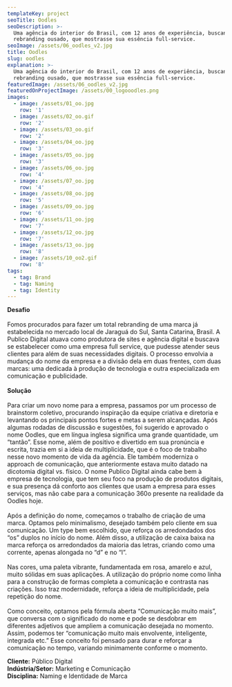 ```yaml
---
templateKey: project
seoTitle: Oodles
seoDescription: >-
  Uma agência do interior do Brasil, com 12 anos de experiência, buscando um
  rebranding ousado, que mostrasse sua essência full-service.
seoImage: /assets/06_oodles_v2.jpg
title: Oodles
slug: oodles
explanation: >-
  Uma agência do interior do Brasil, com 12 anos de experiência, buscando um
  rebranding ousado, que mostrasse sua essência full-service.
featuredImage: /assets/06_oodles_v2.jpg
featuredOnProjectImage: /assets/00_logooodles.png
images:
  - image: /assets/01_oo.jpg
    row: '1'
  - image: /assets/02_oo.gif
    row: '2'
  - image: /assets/03_oo.gif
    row: '2'
  - image: /assets/04_oo.jpg
    row: '3'
  - image: /assets/05_oo.jpg
    row: '3'
  - image: /assets/06_oo.jpg
    row: '4'
  - image: /assets/07_oo.jpg
    row: '4'
  - image: /assets/08_oo.jpg
    row: '5'
  - image: /assets/09_oo.jpg
    row: '6'
  - image: /assets/11_oo.jpg
    row: '7'
  - image: /assets/12_oo.jpg
    row: '7'
  - image: /assets/13_oo.jpg
    row: '8'
  - image: /assets/10_oo2.gif
    row: '8'
tags:
  - tag: Brand
  - tag: Naming
  - tag: Identity
---
```

**Desafio**
<br><br>
Fomos procurados para fazer um total rebranding de uma marca já estabelecida no mercado local de Jaraguá do Sul, Santa Catarina, Brasil. A Publico Digital atuava como produtora de sites e agência digital e buscava se estabelecer como uma empresa full service, que pudesse atender seus clientes para além de suas necessidades digitais. O processo envolvia a mudança do nome da empresa e a divisão dela em duas frentes, com duas marcas: uma dedicada à produção de tecnologia e outra especializada em comunicação e publicidade.
<br><br>
**Solução**
<br><br>
Para criar um novo nome para a empresa, passamos por um processo de brainstorm coletivo, procurando inspiração da equipe criativa e diretoria e levantando os principais pontos fortes e metas a serem alcançadas. Após algumas rodadas de discussão e sugestões, foi sugerido e aprovado o nome Oodles, que em língua inglesa significa uma grande quantidade, um “tantão”. Esse nome, além de positivo e divertido em sua pronúncia e escrita, trazia em si a ideia de multiplicidade, que é o foco de trabalho nesse novo momento de vida da agência. Ele também moderniza o approach de comunicação, que anteriormente estava muito datado na dicotomia digital vs. físico. O nome Publico Digital ainda cabe bem à empresa de tecnologia, que tem seu foco na produção de produtos digitais, e sua presença dá conforto aos clientes que usam a empresa para esses serviços, mas não cabe para a comunicação 360o presente na realidade da Oodles hoje.
<br><br>
Após a definição do nome, começamos o trabalho de criação de uma marca. Optamos pelo minimalismo, desejado também pelo cliente em sua comunicação. Um type bem escolhido, que reforça os arredondados dos “os” duplos no início do nome. Além disso, a utilização de caixa baixa na marca reforça os arredondados da maioria das letras, criando como uma corrente, apenas alongada no “d” e no “l”. 
<br><br>
Nas cores, uma paleta vibrante, fundamentada em rosa, amarelo e azul, muito sólidas em suas aplicações. A utilização do próprio nome como linha para a construção de formas completa a comunicação e contrasta nas criações. Isso traz modernidade, reforça a ideia de multiplicidade, pela repetição do nome.
<br><br>
Como conceito, optamos pela fórmula aberta “Comunicação muito mais”, que conversa com o significado do nome e pode se desdobrar em diferentes adjetivos que ampliem a comunicação desejada no momento. Assim, podemos ter “comunicação muito mais envolvente, inteligente, integrada etc.” Esse conceito foi pensado para durar e reforçar a comunicação no tempo, variando minimamente conforme o momento.

**Cliente:** Público Digital
<br>
**Indústria/Setor:** Marketing e Comunicação
<br>
**Disciplina:** Naming e Identidade de Marca
<br><br><br><br>
